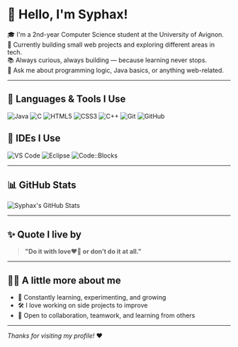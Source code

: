 # 👋 Hello, I'm Syphax!

🎓 I'm a 2nd-year Computer Science student at the University of Avignon.  
🌱 Currently building small web projects and exploring different areas in tech.  
📚 Always curious, always building — because learning never stops.  
💬 Ask me about programming logic, Java basics, or anything web-related.  

---

## 🚀 Languages & Tools I Use

![Java](https://img.shields.io/badge/Java-ED8B00?style=for-the-badge&logo=java&logoColor=white)
![C](https://img.shields.io/badge/C-00599C?style=for-the-badge&logo=c&logoColor=white)
![HTML5](https://img.shields.io/badge/HTML5-E34F26?style=for-the-badge&logo=html5&logoColor=white)
![CSS3](https://img.shields.io/badge/CSS3-1572B6?style=for-the-badge&logo=css3&logoColor=white)
![C++](https://img.shields.io/badge/C++-004482?style=for-the-badge&logo=cplusplus&logoColor=white)
![Git](https://img.shields.io/badge/Git-F05032?style=for-the-badge&logo=git&logoColor=white)
![GitHub](https://img.shields.io/badge/GitHub-181717?style=for-the-badge&logo=github&logoColor=white)

## 🧰 IDEs I Use

![VS Code](https://img.shields.io/badge/VS%20Code-007ACC?style=for-the-badge&logo=visual-studio-code&logoColor=white)
![Eclipse](https://img.shields.io/badge/Eclipse-2C2255?style=for-the-badge&logo=eclipse&logoColor=white)
![Code::Blocks](https://img.shields.io/badge/Code::Blocks-000000?style=for-the-badge&logo=data:image/svg+xml;base64,...&logoColor=white)


---

## 📊 GitHub Stats

![Syphax's GitHub Stats](https://github-readme-stats.vercel.app/api?username=SyphaxMEDJBER&show_icons=true&theme=tokyonight)



---

## ✨ Quote I live by

> **"Do it with love❤️‍🔥 or don’t do it at all."**

---

## 🙋‍♂️ A little more about me

- 🧠 Constantly learning, experimenting, and growing  
- 🛠 I love working on side projects to improve  
- 🤝 Open to collaboration, teamwork, and learning from others

---

_Thanks for visiting my profile!_ ❤️
